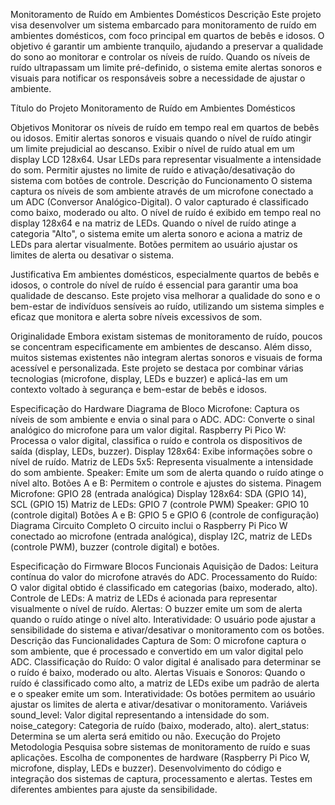 Monitoramento de Ruído em Ambientes Domésticos
Descrição
Este projeto visa desenvolver um sistema embarcado para monitoramento de ruído em ambientes domésticos, com foco principal em quartos de bebês e idosos. O objetivo é garantir um ambiente tranquilo, ajudando a preservar a qualidade do sono ao monitorar e controlar os níveis de ruído. Quando os níveis de ruído ultrapassam um limite pré-definido, o sistema emite alertas sonoros e visuais para notificar os responsáveis sobre a necessidade de ajustar o ambiente.

Título do Projeto
Monitoramento de Ruído em Ambientes Domésticos

Objetivos
Monitorar os níveis de ruído em tempo real em quartos de bebês ou idosos.
Emitir alertas sonoros e visuais quando o nível de ruído atingir um limite prejudicial ao descanso.
Exibir o nível de ruído atual em um display LCD 128x64.
Usar LEDs para representar visualmente a intensidade do som.
Permitir ajustes no limite de ruído e ativação/desativação do sistema com botões de controle.
Descrição do Funcionamento
O sistema captura os níveis de som ambiente através de um microfone conectado a um ADC (Conversor Analógico-Digital). O valor capturado é classificado como baixo, moderado ou alto. O nível de ruído é exibido em tempo real no display 128x64 e na matriz de LEDs. Quando o nível de ruído atinge a categoria "Alto", o sistema emite um alerta sonoro e aciona a matriz de LEDs para alertar visualmente. Botões permitem ao usuário ajustar os limites de alerta ou desativar o sistema.

Justificativa
Em ambientes domésticos, especialmente quartos de bebês e idosos, o controle do nível de ruído é essencial para garantir uma boa qualidade de descanso. Este projeto visa melhorar a qualidade do sono e o bem-estar de indivíduos sensíveis ao ruído, utilizando um sistema simples e eficaz que monitora e alerta sobre níveis excessivos de som.

Originalidade
Embora existam sistemas de monitoramento de ruído, poucos se concentram especificamente em ambientes de descanso. Além disso, muitos sistemas existentes não integram alertas sonoros e visuais de forma acessível e personalizada. Este projeto se destaca por combinar várias tecnologias (microfone, display, LEDs e buzzer) e aplicá-las em um contexto voltado à segurança e bem-estar de bebês e idosos.

Especificação do Hardware
Diagrama de Bloco
Microfone: Captura os níveis de som ambiente e envia o sinal para o ADC.
ADC: Converte o sinal analógico do microfone para um valor digital.
Raspberry Pi Pico W: Processa o valor digital, classifica o ruído e controla os dispositivos de saída (display, LEDs, buzzer).
Display 128x64: Exibe informações sobre o nível de ruído.
Matriz de LEDs 5x5: Representa visualmente a intensidade do som ambiente.
Speaker: Emite um som de alerta quando o ruído atinge o nível alto.
Botões A e B: Permitem o controle e ajustes do sistema.
Pinagem
Microfone: GPIO 28 (entrada analógica)
Display 128x64: SDA (GPIO 14), SCL (GPIO 15)
Matriz de LEDs: GPIO 7 (controle PWM)
Speaker: GPIO 10 (controle digital)
Botões A e B: GPIO 5 e GPIO 6 (controle de configuração)
Diagrama Circuito Completo
O circuito inclui o Raspberry Pi Pico W conectado ao microfone (entrada analógica), display I2C, matriz de LEDs (controle PWM), buzzer (controle digital) e botões.

Especificação do Firmware
Blocos Funcionais
Aquisição de Dados: Leitura contínua do valor do microfone através do ADC.
Processamento do Ruído: O valor digital obtido é classificado em categorias (baixo, moderado, alto).
Controle de LEDs: A matriz de LEDs é acionada para representar visualmente o nível de ruído.
Alertas: O buzzer emite um som de alerta quando o ruído atinge o nível alto.
Interatividade: O usuário pode ajustar a sensibilidade do sistema e ativar/desativar o monitoramento com os botões.
Descrição das Funcionalidades
Captura de Som: O microfone captura o som ambiente, que é processado e convertido em um valor digital pelo ADC.
Classificação do Ruído: O valor digital é analisado para determinar se o ruído é baixo, moderado ou alto.
Alertas Visuais e Sonoros: Quando o ruído é classificado como alto, a matriz de LEDs exibe um padrão de alerta e o speaker emite um som.
Interatividade: Os botões permitem ao usuário ajustar os limites de alerta e ativar/desativar o monitoramento.
Variáveis
sound_level: Valor digital representando a intensidade do som.
noise_category: Categoria de ruído (baixo, moderado, alto).
alert_status: Determina se um alerta será emitido ou não.
Execução do Projeto
Metodologia
Pesquisa sobre sistemas de monitoramento de ruído e suas aplicações.
Escolha de componentes de hardware (Raspberry Pi Pico W, microfone, display, LEDs e buzzer).
Desenvolvimento do código e integração dos sistemas de captura, processamento e alertas.
Testes em diferentes ambientes para ajuste da sensibilidade.
